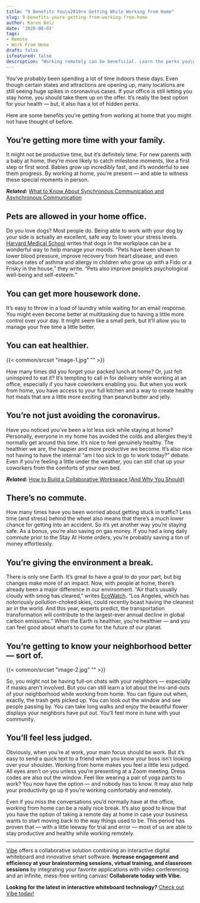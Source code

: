 ```yaml
---
title: "9 Benefits You\u2019re Getting While Working from Home"
slug: 9-benefits-youre-getting-from-working-from-home
author: Karen Belz
date: '2020-08-03'
tags:
- Remote
- Work From Home
draft: false
isfeatured: false
description: "Working remotely can be beneficial. Learn the perks you\u2019re getting by working from home."
---
```


You’ve probably been spending a lot of time indoors these days. Even though certain states and attractions are opening up, many locations are still seeing huge spikes in coronavirus cases. If your office is still letting you stay home, you should take them up on the offer. It’s really the best option for your health — but, it also has a lot of hidden perks.

Here are some benefits you’re getting from working at home that you might not have thought of before.

## You’re getting more time with your family.

It might not be productive time, but it’s definitely time. For new parents with a baby at home, they’re more likely to catch milestone moments, like a first step or first word. Babies grow up incredibly fast, and it’s wonderful to see them progress. By working at home, you’re present — and able to witness these special moments in person.

***Related:*** [What to Know About Synchronous Communication and Asynchronous Communication](https://vibe.us/blog/what-you-need-to-know-about-synchronous-and-asynchronous-communication/)

## Pets are allowed in your home office.

Do you love dogs? Most people do. Being able to work with your dog by your side is actually an excellent, safe way to lower your stress levels. [Harvard Medical School](https://www.health.harvard.edu/blog/therapy-dog-offers-stress-relief-at-work-201107223111) writes that dogs in the workplace can be a wonderful way to help manage your moods. “Pets have been shown to lower blood pressure, improve recovery from heart disease, and even reduce rates of asthma and allergy in children who grow up with a Fido or a Frisky in the house,” they write. “Pets also improve people’s psychological well-being and self-esteem.”

## You can get more housework done.

It’s easy to throw in a load of laundry while waiting for an email response. You might even become better at multitasking due to having a little more control over your day. It might seem like a small perk, but it’ll allow you to manage your free time a little better.

## You can eat healthier.

{{< common/srcset "image-1.jpg" "" >}}

How many times did you forget your packed lunch at home? Or, just felt uninspired to eat it? It’s tempting to call in for delivery while working at an office, especially if you have coworkers enabling you. But when you work from home, you have access to your full kitchen and a way to create healthy hot meals that are a little more exciting than peanut butter and jelly.

## You’re not just avoiding the coronavirus.

Have you noticed you’ve been a lot less sick while staying at home? Personally, everyone in my home has avoided the colds and allergies they’d normally get around this time. It’s nice to feel genuinely healthy. The healthier we are, the happier and more productive we become. It’s also nice not having to have the internal “am I too sick to go to work today?” debate. Even if you’re feeling a little under the weather, you can still chat up your coworkers from the comforts of your own bed.

***Related:*** [How to Build a Collaborative Workspace (And Why You Should)](https://vibe.us/blog/how-to-build-a-collaborative-workspace-and-why-you-should/)

## There’s no commute.

How many times have you been worried about getting stuck in traffic? Less time (and stress) behind the wheel also means that there’s a much lower chance for getting into an accident. So it’s yet another way you’re staying safe. As a bonus, you’re also saving on gas money. If you had a long daily commute prior to the Stay At Home orders, you’re probably saving a ton of money effortlessly.

## You’re giving the environment a break.

There is only one Earth. It’s great to have a goal to do your part, but big changes make more of an impact. Now, with people at home, there’s already been a major difference in our environment. “Air that’s usually cloudy with smog has cleared,” writes [EcoWatch](https://www.ecowatch.com/pandemic-work-from-home-2646075912.html?rebelltitem=5#rebelltitem5). “Los Angeles, which has notoriously pollution-choked skies, could recently boast having the cleanest air in the world. And this year, experts predict, the transportation transformation will contribute to the largest-ever annual decline in global carbon emissions.” When the Earth is healthier, you’re healthier — and you can feel good about what’s to come for the future of our planet.

## You’re getting to know your neighborhood better — sort of.

{{< common/srcset "image-2.jpg" "" >}}

So, you might not be having full-on chats with your neighbors — especially if masks aren’t involved. But you can still learn a lot about the ins-and-outs of your neighborhood while working from home. You can figure out when, exactly, the trash gets picked up. You can look out the window and see people passing by. You can take long walks and enjoy the beautiful flower displays your neighbors have put out. You’ll feel more in tune with your community.

## You’ll feel less judged.

Obviously, when you’re at work, your main focus should be work. But it’s easy to send a quick text to a friend when you know your boss isn’t looking over your shoulder. Working from home makes you feel a little less judged. All eyes aren’t on you unless you’re presenting at a Zoom meeting. Dress codes are also out the window. Feel like wearing a pair of yoga pants to work? You now have the option — and nobody has to know. It may also help your productivity go up if you’re working comfortably and remotely.

Even if you miss the conversations you’d normally have at the office, working from home can be a really nice break. It’s also good to know that you have the option of taking a remote day at home in case your business wants to start moving back to the way things used to be. This period has proven that — with a little leeway for trial and error — most of us are able to stay productive and healthy while working remotely.



---

[Vibe](https://vibe.us/) offers a collaborative solution combining an interactive digital whiteboard and innovative smart software. **Increase engagement and efficiency at your brainstorming sessions, virtual training, and classroom sessions** by integrating your favorite applications with video conferencing and an infinite, mess-free writing canvas! **Collaborate today with Vibe.**

**Looking for the latest in interactive whiteboard technology?** [Check out Vibe today!](https://vibe.us/order/)
